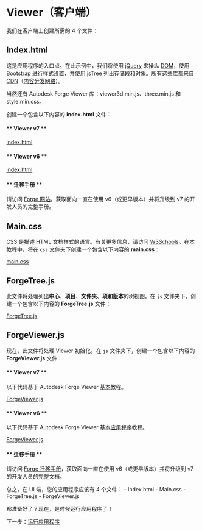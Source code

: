 # Viewer（客户端）

我们在客户端上创建所需的 4 个文件：

## Index.html

这是应用程序的入口点。在此示例中，我们将使用 [jQuery](https://jquery.com) 来操纵 [DOM](https://www.w3schools.com/js/js_htmldom.asp)，使用 [Bootstrap](https://getbootstrap.com/) 进行样式设置，并使用 [jsTree](https://www.jstree.com) 列出存储段和对象。所有这些库都来自 [CDN](https://cdnjs.com/)（[内容分发网络](https://en.wikipedia.org/wiki/Content_delivery_network)）。

当然还有 Autodesk Forge Viewer 库：viewer3d.min.js、three.min.js 和 style.min.css。

创建一个包含以下内容的 **index.html** 文件：

<!-- tabs:start -->

#### \** Viewer v7 \*\*

[index.html](_snippets/viewhubmodels/common/index.v7.html ':include :type=code html')

#### \** Viewer v6 \*\*

[index.html](_snippets/viewhubmodels/common/index.v6.html ':include :type=code html')

#### \** 迁移手册 \*\*

请访问 [Forge 网站](https://forge.autodesk.com/en/docs/viewer/v7/change_history/changelog_v7/migration_guide_v6_to_v7/)，获取面向一直在使用 v6（或更早版本）并将升级到 v7 的开发人员的完整手册。

<!-- tabs:end -->

## Main.css

CSS 是描述 HTML 文档样式的语言。有关更多信息，请访问 [W3Schools](https://www.w3schools.com/css/)。在本教程中，将在 `css` 文件夹下创建一个包含以下内容的 **main.css**：

[main.css](_snippets/viewhubmodels/common/main.css ':include :type=code css')

## ForgeTree.js

此文件将处理列出**中心**、**项目**、******文件夹**、**项**和**版本**的树视图。在 `js` 文件夹下，创建一个包含以下内容的 **ForgeTree.js** 文件：

[ForgeTree.js](_snippets/viewhubmodels/common/ForgeTree.js ':include :type=code javascript')

## ForgeViewer.js

现在，此文件将处理 Viewer 初始化。在 `js` 文件夹下，创建一个包含以下内容的 **ForgeViewer.js** 文件：

<!-- tabs:start -->

#### \** Viewer v7 \*\*

以下代码基于 Autodesk Forge Viewer [基本](https://forge.autodesk.com/en/docs/viewer/v7/developers_guide/viewer_basics/initialization/)教程。

[ForgeViewer.js](_snippets/viewhubmodels/common/ForgeViewer.v7.js ':include :type=code javascript')

#### \** Viewer v6 \*\*

以下代码基于 Autodesk Forge Viewer [基本应用程序](https://forge.autodesk.com/en/docs/viewer/v6/tutorials/basic-application/)教程。

[ForgeViewer.js](_snippets/viewhubmodels/common/ForgeViewer.v6.js ':include :type=code javascript')

#### \** 迁移手册 \*\*

请访问 [Forge 迁移手册](https://forge.autodesk.com/en/docs/viewer/v7/change_history/changelog_v7/migration_guide_v6_to_v7/)，获取面向一直在使用 v6（或更早版本）并将升级到 v7 的开发人员的完整文档。

<!-- tabs:end -->

总之，在 UI 端，您的应用程序应该有 4 个文件： - Index.html - Main.css - ForgeTree.js - ForgeViewer.js

都准备好了？现在，是时候运行应用程序了！

下一步：[运行应用程序](/zh-CN/environment/rundebug/3legged)
